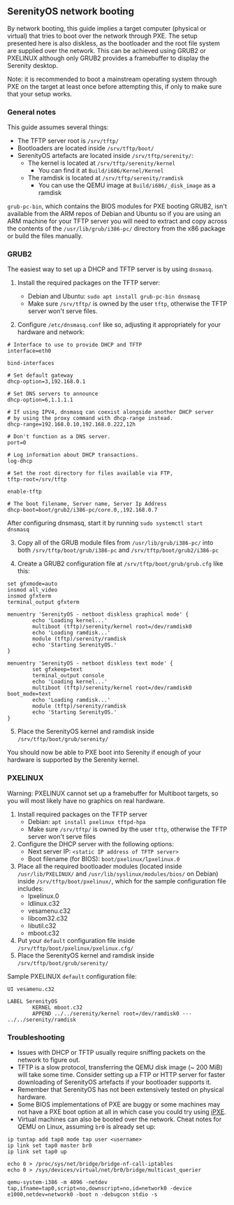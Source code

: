 ## SerenityOS network booting

By network booting, this guide implies a target computer (physical or virtual) that tries to boot over the network through PXE. The setup presented here is also diskless, as the bootloader and the root file system are supplied over the network. This can be achieved using GRUB2 or PXELINUX although only GRUB2 provides a framebuffer to display the Serenity desktop.

Note: it is recommended to boot a mainstream operating system through PXE on the target at least once before attempting this, if only to make sure that your setup works.

### General notes

This guide assumes several things:

- The TFTP server root is `/srv/tftp/`
- Bootloaders are located inside `/srv/tftp/boot/`
- SerenityOS artefacts are located inside `/srv/tftp/serenity/`:
    - The kernel is located at `/srv/tftp/serenity/kernel`
        - You can find it at `Build/i686/Kernel/Kernel`
    - The ramdisk is located at `/srv/tftp/serenity/ramdisk`
        - You can use the QEMU image at `Build/i686/_disk_image` as a ramdisk
        
`grub-pc-bin`, which contains the BIOS modules for PXE booting GRUB2, isn't available from the ARM repos of Debian and Ubuntu so if you are using an ARM machine for your TFTP server you will need to extract and copy across the contents of the `/usr/lib/grub/i386-pc/` directory from the x86 package or build the files manually.

### GRUB2

The easiest way to set up a DHCP and TFTP server is by using `dnsmasq`.

1. Install the required packages on the TFTP server:
    - Debian and Ubuntu: `sudo apt install grub-pc-bin dnsmasq`
    - Make sure `/srv/tftp/` is owned by the user `tftp`, otherwise the TFTP server won't serve files.
        
2. Configure `/etc/dnsmasq.conf` like so, adjusting it appropriately for your hardware and network:

```
# Interface to use to provide DHCP and TFTP
interface=eth0

bind-interfaces

# Set default gateway
dhcp-option=3,192.168.0.1

# Set DNS servers to announce
dhcp-option=6,1.1.1.1

# If using IPV4, dnsmasq can coexist alongside another DHCP server
# by using the proxy command with dhcp-range instead.
dhcp-range=192.168.0.10,192.168.0.222,12h

# Don't function as a DNS server.
port=0

# Log information about DHCP transactions.
log-dhcp

# Set the root directory for files available via FTP,
tftp-root=/srv/tftp

enable-tftp

# The boot filename, Server name, Server Ip Address
dhcp-boot=boot/grub2/i386-pc/core.0,,192.168.0.7
```

After configuring dnsmasq, start it by running `sudo systemctl start dnsmasq`

3. Copy all of the GRUB module files from `/usr/lib/grub/i386-pc/` into both `/srv/tftp/boot/grub/i386-pc` and `/srv/tftp/boot/grub2/i386-pc`

4. Create a GRUB2 configuration file at `/srv/tftp/boot/grub/grub.cfg` like this:

```
set gfxmode=auto
insmod all_video
insmod gfxterm
terminal_output gfxterm

menuentry 'SerenityOS - netboot diskless graphical mode' {
        echo 'Loading kernel...'
        multiboot (tftp)/serenity/kernel root=/dev/ramdisk0
        echo 'Loading ramdisk...'
        module (tftp)/serenity/ramdisk
        echo 'Starting SerenityOS.'
}

menuentry 'SerenityOS - netboot diskless text mode' {
        set gfxkeep=text
        terminal_output console
        echo 'Loading kernel...'
        multiboot (tftp)/serenity/kernel root=/dev/ramdisk0 boot_mode=text
        echo 'Loading ramdisk...'
        module (tftp)/serenity/ramdisk
        echo 'Starting SerenityOS.'
}
```
5. Place the SerenityOS kernel and ramdisk inside `/srv/tftp/boot/grub/serenity/`

You should now be able to PXE boot into Serenity if enough of your hardware is supported by the Serenity kernel.



### PXELINUX

Warning: PXELINUX cannot set up a framebuffer for Multiboot targets, so you will most likely have no graphics on real hardware.

1. Install required packages on the TFTP server
    - Debian: `apt install pxelinux tftpd-hpa`
    - Make sure `/srv/tftp/` is owned by the user `tftp`, otherwise the TFTP server won't serve files
2. Configure the DHCP server with the following options:
    - Next server IP: `<static IP address of TFTP server>`
    - Boot filename (for BIOS): `boot/pxelinux/lpxelinux.0`
3. Place all the required bootloader modules (located inside `/usr/lib/PXELINUX/` and `/usr/lib/syslinux/modules/bios/` on Debian) inside `/srv/tftp/boot/pxelinux/`, which for the sample configuration file includes:
    - lpxelinux.0
    - ldlinux.c32
    - vesamenu.c32
    - libcom32.c32
    - libutil.c32
    - mboot.c32
4. Put your `default` configuration file inside `/srv/tftp/boot/pxelinux/pxelinux.cfg/`
5. Place the SerenityOS kernel and ramdisk inside `/srv/tftp/boot/grub/serenity/`

Sample PXELINUX `default` configuration file:

```
UI vesamenu.c32

LABEL SerenityOS
        KERNEL mboot.c32
        APPEND ../../serenity/kernel root=/dev/ramdisk0 --- ../../serenity/ramdisk
```

### Troubleshooting

- Issues with DHCP or TFTP usually require sniffing packets on the network to figure out.
- TFTP is a slow protocol, transferring the QEMU disk image (~ 200 MiB) will take some time. Consider setting up a FTP or HTTP server for faster downloading of SerenityOS artefacts if your bootloader supports it.
- Remember that SerenityOS has not been extensively tested on physical hardware.
- Some BIOS implementations of PXE are buggy or some machines may not have a PXE boot option at all in which case you could try using [iPXE](https://ipxe.org/).
- Virtual machines can also be booted over the network. Cheat notes for QEMU on Linux, assuming `br0` is already set up:

```
ip tuntap add tap0 mode tap user <username>
ip link set tap0 master br0
ip link set tap0 up

echo 0 > /proc/sys/net/bridge/bridge-nf-call-iptables
echo 0 > /sys/devices/virtual/net/br0/bridge/multicast_querier

qemu-system-i386 -m 4096 -netdev tap,ifname=tap0,script=no,downscript=no,id=network0 -device e1000,netdev=network0 -boot n -debugcon stdio -s
```
